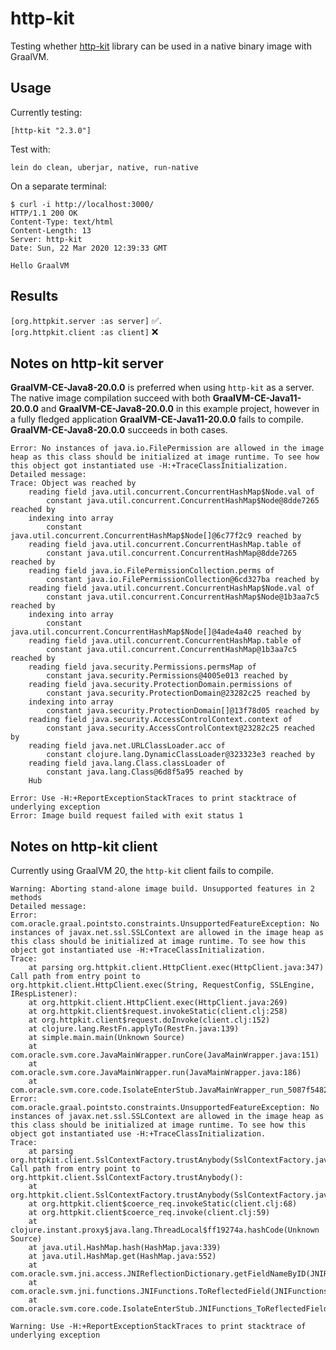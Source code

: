# http-kit

Testing whether [http-kit](https://github.com/http-kit/http-kit) library can be used in a native binary image with GraalVM.

## Usage

Currently testing:

    [http-kit "2.3.0"]

Test with:

    lein do clean, uberjar, native, run-native

On a separate terminal:

``` text
$ curl -i http://localhost:3000/
HTTP/1.1 200 OK
Content-Type: text/html
Content-Length: 13
Server: http-kit
Date: Sun, 22 Mar 2020 12:39:33 GMT

Hello GraalVM
```

## Results
`[org.httpkit.server :as server]` :white_check_mark:.   
`[org.httpkit.client :as client]` :x:

## Notes on http-kit server
**GraalVM-CE-Java8-20.0.0** is preferred when using `http-kit` as a server.    
The native image compilation succeed with both **GraalVM-CE-Java11-20.0.0** and **GraalVM-CE-Java8-20.0.0** in this example project, however in a fully fledged application **GraalVM-CE-Java11-20.0.0** fails to compile.   
**GraalVM-CE-Java8-20.0.0** succeeds in both cases.

```
Error: No instances of java.io.FilePermission are allowed in the image heap as this class should be initialized at image runtime. To see how this object got instantiated use -H:+TraceClassInitialization.
Detailed message:
Trace: Object was reached by 
	reading field java.util.concurrent.ConcurrentHashMap$Node.val of
		constant java.util.concurrent.ConcurrentHashMap$Node@8dde7265 reached by 
	indexing into array
		constant java.util.concurrent.ConcurrentHashMap$Node[]@6c77f2c9 reached by 
	reading field java.util.concurrent.ConcurrentHashMap.table of
		constant java.util.concurrent.ConcurrentHashMap@8dde7265 reached by 
	reading field java.io.FilePermissionCollection.perms of
		constant java.io.FilePermissionCollection@6cd327ba reached by 
	reading field java.util.concurrent.ConcurrentHashMap$Node.val of
		constant java.util.concurrent.ConcurrentHashMap$Node@1b3aa7c5 reached by 
	indexing into array
		constant java.util.concurrent.ConcurrentHashMap$Node[]@4ade4a40 reached by 
	reading field java.util.concurrent.ConcurrentHashMap.table of
		constant java.util.concurrent.ConcurrentHashMap@1b3aa7c5 reached by 
	reading field java.security.Permissions.permsMap of
		constant java.security.Permissions@4005e013 reached by 
	reading field java.security.ProtectionDomain.permissions of
		constant java.security.ProtectionDomain@23282c25 reached by 
	indexing into array
		constant java.security.ProtectionDomain[]@13f78d05 reached by 
	reading field java.security.AccessControlContext.context of
		constant java.security.AccessControlContext@23282c25 reached by 
	reading field java.net.URLClassLoader.acc of
		constant clojure.lang.DynamicClassLoader@323323e3 reached by 
	reading field java.lang.Class.classLoader of
		constant java.lang.Class@6d8f5a95 reached by 
	Hub

Error: Use -H:+ReportExceptionStackTraces to print stacktrace of underlying exception
Error: Image build request failed with exit status 1
```

## Notes on http-kit client
Currently using GraalVM 20, the `http-kit` client fails to compile. 

```
Warning: Aborting stand-alone image build. Unsupported features in 2 methods
Detailed message:
Error: com.oracle.graal.pointsto.constraints.UnsupportedFeatureException: No instances of javax.net.ssl.SSLContext are allowed in the image heap as this class should be initialized at image runtime. To see how this object got instantiated use -H:+TraceClassInitialization.
Trace: 
	at parsing org.httpkit.client.HttpClient.exec(HttpClient.java:347)
Call path from entry point to org.httpkit.client.HttpClient.exec(String, RequestConfig, SSLEngine, IRespListener): 
	at org.httpkit.client.HttpClient.exec(HttpClient.java:269)
	at org.httpkit.client$request.invokeStatic(client.clj:258)
	at org.httpkit.client$request.doInvoke(client.clj:152)
	at clojure.lang.RestFn.applyTo(RestFn.java:139)
	at simple.main.main(Unknown Source)
	at com.oracle.svm.core.JavaMainWrapper.runCore(JavaMainWrapper.java:151)
	at com.oracle.svm.core.JavaMainWrapper.run(JavaMainWrapper.java:186)
	at com.oracle.svm.core.code.IsolateEnterStub.JavaMainWrapper_run_5087f5482cc9a6abc971913ece43acb471d2631b(generated:0)
Error: com.oracle.graal.pointsto.constraints.UnsupportedFeatureException: No instances of javax.net.ssl.SSLContext are allowed in the image heap as this class should be initialized at image runtime. To see how this object got instantiated use -H:+TraceClassInitialization.
Trace: 
	at parsing org.httpkit.client.SslContextFactory.trustAnybody(SslContextFactory.java:36)
Call path from entry point to org.httpkit.client.SslContextFactory.trustAnybody(): 
	at org.httpkit.client.SslContextFactory.trustAnybody(SslContextFactory.java:36)
	at org.httpkit.client$coerce_req.invokeStatic(client.clj:68)
	at org.httpkit.client$coerce_req.invoke(client.clj:59)
	at clojure.instant.proxy$java.lang.ThreadLocal$ff19274a.hashCode(Unknown Source)
	at java.util.HashMap.hash(HashMap.java:339)
	at java.util.HashMap.get(HashMap.java:552)
	at com.oracle.svm.jni.access.JNIReflectionDictionary.getFieldNameByID(JNIReflectionDictionary.java:278)
	at com.oracle.svm.jni.functions.JNIFunctions.ToReflectedField(JNIFunctions.java:856)
	at com.oracle.svm.core.code.IsolateEnterStub.JNIFunctions_ToReflectedField_80d8233579d5215df0227b770e5c01228a0de9b9(generated:0)

Warning: Use -H:+ReportExceptionStackTraces to print stacktrace of underlying exception
```